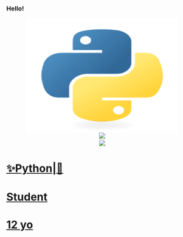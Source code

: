 ### Hello!

<!--
**ZAC-afkhub/ZAC-afkhub** is a ✨ _special_ ✨ repository because its `README.md` (this file) appears on your GitHub profile.

Here are some ideas to get you started:


- 🌱 ...Python|🐍
- 🌎 Brazil
- 🔤 Pronouns: ...ele/dele
-->
  <div align='center'><img align="center" alt="ZACafk-Python" height="300" width="400" src="https://raw.githubusercontent.com/devicons/devicon/master/icons/python/python-original.svg"></div>
 </head>
 <div>
  <a href="https://github.com/ZAC-afkhub">
    <div align='center'><img height="180em" src="https://github-readme-stats.vercel.app/api?username=ZAC-afkhub&show_icons=true&theme=dark&include_all_commits=true&count_private=true"/></div>
    <div align='center'><img height="180em" src="https://github-readme-stats.vercel.app/api/top-langs/?username=ZAC-afkhub&layout=compact&langs_count=7&theme=dark"/></div>
</div>
 <h1>✨Python|🐍</h1>
 <h1>Student</h1>
<h1>12 yo</h1>
